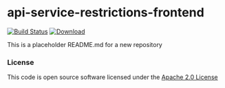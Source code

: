 # api-service-restrictions-frontend

[![Build Status](https://travis-ci.org/hmrc/api-service-restrictions-frontend.svg)](https://travis-ci.org/hmrc/api-service-restrictions-frontend) [ ![Download](https://api.bintray.com/packages/hmrc/releases/api-service-restrictions-frontend/images/download.svg) ](https://bintray.com/hmrc/releases/api-service-restrictions-frontend/_latestVersion)

This is a placeholder README.md for a new repository

### License

This code is open source software licensed under the [Apache 2.0 License]("http://www.apache.org/licenses/LICENSE-2.0.html")